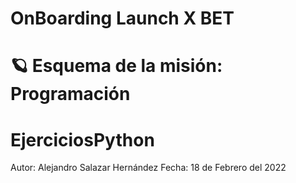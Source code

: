 # OnBoarding Launch X BET
# 🪐 Esquema de la misión: Programación
# EjerciciosPython

Autor: Alejandro Salazar Hernández
Fecha: 18 de Febrero del 2022

